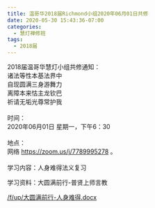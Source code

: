```yaml
---
title: 温哥华2018届Richmond小组2020年06月01日共修
date: 2020-05-30 15:43:36-07:00
categories:
  - 慧灯禅修班
tags:
  - 2018届
---
```

2018届温哥华慧灯小组共修通知：\
诸法等性本基法界中\
自现圆满三身游舞力\
离障本来怙主龙钦巴\
祈请无垢光尊常护我\
\
时间：\
2020年06月01日 星期一，下午6：30\
\
地点：\
网络 <https://zoom.us/j/7789995278> 。\
\
学习内容：人身难得法义复习

学习资料：大圆满前行-普贤上师言教

[/f/up/大圆满前行-人身难得.docx](https://s3.ap-northeast-1.wasabisys.com/hdcx/hdv/f/up/大圆满前行-人身难得.docx)